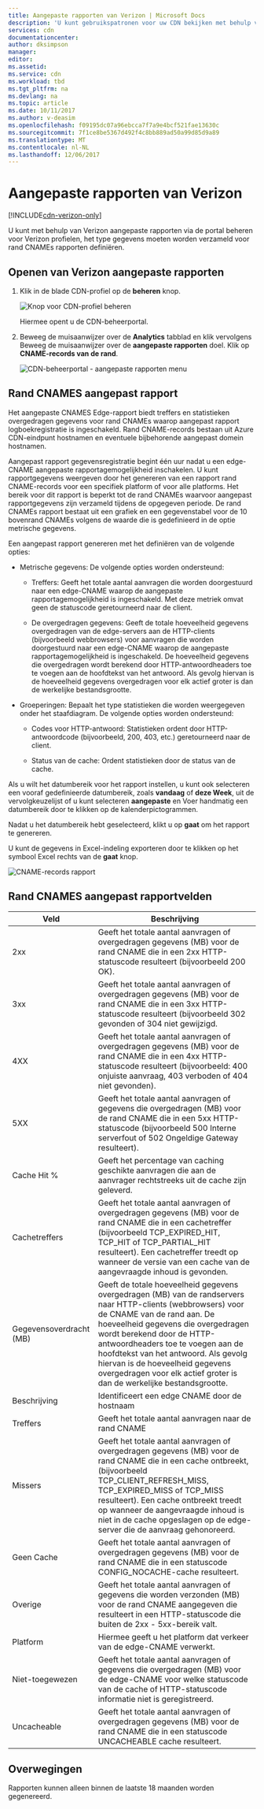 ```yaml
---
title: Aangepaste rapporten van Verizon | Microsoft Docs
description: 'U kunt gebruikspatronen voor uw CDN bekijken met behulp van de volgende rapporten: bandbreedte, de hoeveelheid overgedragen gegevens, treffers, Cache statussen, Cache Hit Ratio, IPV4/IPV6-gegevens overgebracht.'
services: cdn
documentationcenter: 
author: dksimpson
manager: 
editor: 
ms.assetid: 
ms.service: cdn
ms.workload: tbd
ms.tgt_pltfrm: na
ms.devlang: na
ms.topic: article
ms.date: 10/11/2017
ms.author: v-deasim
ms.openlocfilehash: f09195dc07a96ebcca7f7a9e4bcf521fae13630c
ms.sourcegitcommit: 7f1ce8be5367d492f4c8bb889ad50a99d85d9a89
ms.translationtype: MT
ms.contentlocale: nl-NL
ms.lasthandoff: 12/06/2017
---
```

# <a name="custom-reports-from-verizon"></a>Aangepaste rapporten van Verizon

[!INCLUDE[cdn-verizon-only](../../includes/cdn-verizon-only.md)]

U kunt met behulp van Verizon aangepaste rapporten via de portal beheren voor Verizon profielen, het type gegevens moeten worden verzameld voor rand CNAMEs rapporten definiëren.


## <a name="accessing-verizon-custom-reports"></a>Openen van Verizon aangepaste rapporten
1. Klik in de blade CDN-profiel op de **beheren** knop.
   
    ![Knop voor CDN-profiel beheren](./media/cdn-reports/cdn-manage-btn.png)
   
    Hiermee opent u de CDN-beheerportal.
2. Beweeg de muisaanwijzer over de **Analytics** tabblad en klik vervolgens Beweeg de muisaanwijzer over de **aangepaste rapporten** doel. Klik op **CNAME-records van de rand**.
   
    ![CDN-beheerportal - aangepaste rapporten menu](./media/cdn-reports/cdn-custom-reports.png)

## <a name="edge-cnames-custom-report"></a>Rand CNAMES aangepast rapport
Het aangepaste CNAMES Edge-rapport biedt treffers en statistieken overgedragen gegevens voor rand CNAMEs waarop aangepast rapport logboekregistratie is ingeschakeld. Rand CNAME-records bestaan uit Azure CDN-eindpunt hostnamen en eventuele bijbehorende aangepast domein hostnamen. 

Aangepast rapport gegevensregistratie begint één uur nadat u een edge-CNAME aangepaste rapportagemogelijkheid inschakelen. U kunt rapportgegevens weergeven door het genereren van een rapport rand CNAME-records voor een specifiek platform of voor alle platforms. Het bereik voor dit rapport is beperkt tot de rand CNAMEs waarvoor aangepast rapportgegevens zijn verzameld tijdens de opgegeven periode. De rand CNAMEs rapport bestaat uit een grafiek en een gegevenstabel voor de 10 bovenrand CNAMEs volgens de waarde die is gedefinieerd in de optie metrische gegevens. 

Een aangepast rapport genereren met het definiëren van de volgende opties:

- Metrische gegevens: De volgende opties worden ondersteund:

   - Treffers: Geeft het totale aantal aanvragen die worden doorgestuurd naar een edge-CNAME waarop de aangepaste rapportagemogelijkheid is ingeschakeld. Met deze metriek omvat geen de statuscode geretourneerd naar de client.

   - De overgedragen gegevens: Geeft de totale hoeveelheid gegevens overgedragen van de edge-servers aan de HTTP-clients (bijvoorbeeld webbrowsers) voor aanvragen die worden doorgestuurd naar een edge-CNAME waarop de aangepaste rapportagemogelijkheid is ingeschakeld. De hoeveelheid gegevens die overgedragen wordt berekend door HTTP-antwoordheaders toe te voegen aan de hoofdtekst van het antwoord. Als gevolg hiervan is de hoeveelheid gegevens overgedragen voor elk actief groter is dan de werkelijke bestandsgrootte.

- Groeperingen: Bepaalt het type statistieken die worden weergegeven onder het staafdiagram. De volgende opties worden ondersteund:

   - Codes voor HTTP-antwoord: Statistieken ordent door HTTP-antwoordcode (bijvoorbeeld, 200, 403, etc.) geretourneerd naar de client. 

   - Status van de cache: Ordent statistieken door de status van de cache.


Als u wilt het datumbereik voor het rapport instellen, u kunt ook selecteren een vooraf gedefinieerde datumbereik, zoals **vandaag** of **deze Week**, uit de vervolgkeuzelijst of u kunt selecteren **aangepaste** en Voer handmatig een datumbereik door te klikken op de kalenderpictogrammen. 

Nadat u het datumbereik hebt geselecteerd, klikt u op **gaat** om het rapport te genereren.

U kunt de gegevens in Excel-indeling exporteren door te klikken op het symbool Excel rechts van de **gaat** knop.

![CNAME-records rapport](./media/cdn-reports/cdn-cnames-report.png)

## <a name="edge-cnames-custom-report-fields"></a>Rand CNAMES aangepast rapportvelden

| Veld                     | Beschrijving   |
|---------------------------|---------------|
| 2xx                       | Geeft het totale aantal aanvragen of overgedragen gegevens (MB) voor de rand CNAME die in een 2xx HTTP-statuscode resulteert (bijvoorbeeld 200 OK). |
| 3xx                       | Geeft het totale aantal aanvragen of overgedragen gegevens (MB) voor de rand CNAME die in een 3xx HTTP-statuscode resulteert (bijvoorbeeld 302 gevonden of 304 niet gewijzigd. |
| 4XX                       | Geeft het totale aantal aanvragen of overgedragen gegevens (MB) voor de rand CNAME die in een 4xx HTTP-statuscode resulteert (bijvoorbeeld: 400 onjuiste aanvraag, 403 verboden of 404 niet gevonden). |
| 5XX                       | Geeft het totale aantal aanvragen of gegevens die overgedragen (MB) voor de rand CNAME die in een 5xx HTTP-statuscode (bijvoorbeeld 500 Interne serverfout of 502 Ongeldige Gateway resulteert). |
| Cache Hit %               | Geeft het percentage van caching geschikte aanvragen die aan de aanvrager rechtstreeks uit de cache zijn geleverd. |
| Cachetreffers                | Geeft het totale aantal aanvragen of overgedragen gegevens (MB) voor de rand CNAME die in een cachetreffer (bijvoorbeeld TCP_EXPIRED_HIT, TCP_HIT of TCP_PARTIAL_HIT resulteert). Een cachetreffer treedt op wanneer de versie van een cache van de aangevraagde inhoud is gevonden. |
| Gegevensoverdracht (MB)     | Geeft de totale hoeveelheid gegevens overgedragen (MB) van de randservers naar HTTP-clients (webbrowsers) voor de CNAME van de rand aan. De hoeveelheid gegevens die overgedragen wordt berekend door de HTTP-antwoordheaders toe te voegen aan de hoofdtekst van het antwoord. Als gevolg hiervan is de hoeveelheid gegevens overgedragen voor elk actief groter is dan de werkelijke bestandsgrootte. |
| Beschrijving               | Identificeert een edge CNAME door de hostnaam |
| Treffers                      | Geeft het totale aantal aanvragen naar de rand CNAME |
| Missers                    | Geeft het totale aantal aanvragen of overgedragen gegevens (MB) voor de rand CNAME die in een cache ontbreekt, (bijvoorbeeld TCP_CLIENT_REFRESH_MISS, TCP_EXPIRED_MISS of TCP_MISS resulteert). Een cache ontbreekt treedt op wanneer de aangevraagde inhoud is niet in de cache opgeslagen op de edge-server die de aanvraag gehonoreerd. | 
| Geen Cache                  | Geeft het totale aantal aanvragen of overgedragen gegevens (MB) voor de rand CNAME die in een statuscode CONFIG_NOCACHE-cache resulteert.  |
| Overige                     | Geeft het totale aantal aanvragen of gegevens die worden verzonden (MB) voor de rand CNAME aangegeven die resulteert in een HTTP-statuscode die buiten de 2xx - 5xx-bereik valt. |
| Platform                  | Hiermee geeft u het platform dat verkeer van de edge-CNAME verwerkt. |
| Niet-toegewezen               | Geeft het totale aantal aanvragen of gegevens die overgedragen (MB) voor de edge-CNAME voor welke statuscode van de cache of HTTP-statuscode informatie niet is geregistreerd.  |
| Uncacheable               | Geeft het totale aantal aanvragen of overgedragen gegevens (MB) voor de rand CNAME die in een statuscode UNCACHEABLE cache resulteert.  |


## <a name="considerations"></a>Overwegingen
Rapporten kunnen alleen binnen de laatste 18 maanden worden gegenereerd.

